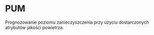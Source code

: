 # PUM
Prognozowanie poziomu zanieczyszczenia przy użyciu dostarczonych atrybutów jakości powietrza.
